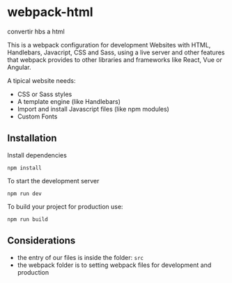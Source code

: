 # webpack-html
convertir hbs a html


This is a webpack configuration for development Websites with HTML, Handlebars, Javacript, CSS and Sass, using a live server and other features that webpack provides to other libraries and frameworks like React, Vue or Angular. 

A tipical website needs:
- CSS or Sass styles
- A template engine (like Handlebars)
- Import and install Javascript files (like npm modules)
- Custom Fonts

## Installation

Install dependencies
```
npm install
```

To start the development server
```
npm run dev
```

To build your project for production use:
```
npm run build
```

## Considerations
- the entry of our files is inside the folder: `src`
- the webpack folder is to setting webpack files for development and production

